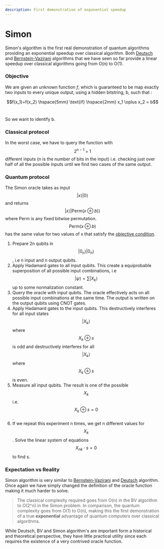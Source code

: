 ```yaml
---
description: First demonstration of exponential speedup
---
```


# Simon

Simon's algorithm is the first real demonstration of quantum algorithms providing an exponential speedup over classical algorithm. Both [Deutsch](deutsch.md) and [Bernstein-Vazirani](bernstein-vazirani.md) algorithms that we have seen so far provide a linear speedup over classical algorithms going from O(n) to O(1).

### Objective

We are given an unknown function _f_, which is guaranteed to be map exactly two inputs to every unique output, using a hidden bitstring, b, such that :

$$f(x_1)=f(x_2) \hspace{5mm} \text{if}  \hspace{2mm}  x_1 \oplus x_2 = b$$​

So we want to identify b.

### Classical protocol

In the worst case, we have to query the function with $$2^{n-1} +1$$ different inputs (n is the number of bits in the input) i.e. checking just over half of all the possible inputs until we find two cases of the same output.

### Quantum protocol

The Simon oracle takes as input $$|x\rangle |0\rangle$$​and returns $$|x\rangle|\text{Perm}(x\oplus b)\rangle$$​where Perm is any fixed bitwise permutation. $$\text{Perm}(x\oplus b)$$​has the same value for two values of x that satisfy the [objective condition](simon.md#objective).

1. Prepare 2n qubits in $$|0_n\rangle|0_n\rangle$$, i.e n input and n output qubits.
2. Apply Hadamard gates to all input qubits. This create a equiprobable superposition of all possible input combinations, i.e $$|\psi\rangle = \sum |X_k\rangle$$ up to some normalization constant.
3. Query the oracle with input qubits. The oracle effectively acts on all possible input combinations at the same time. The output is written on the output qubits using CNOT gates.
4. Apply Hadamard gates to the input qubits. This destructively interferes for all input states $$|X_k\rangle$$where $$X_k\oplus s$$ is odd and destructively interferes for all $$|X_k\rangle$$where $$X_k\oplus s$$ is even.
5. Measure all input qubits. The result is one of the possible $$X_k$$ i.e. $$X_k\oplus s=0$$.
6. If we repeat this experiment n times, we get n different values for $$X_k$$. Solve the linear system of equations $$X_{nk}\cdot s = 0$$ to find s.

### Expectation vs Reality

Simon algorithm is very similar to [Bernstein-Vazirani](bernstein-vazirani.md) and [Deutsch](deutsch.md) algorithm. Once again we have simply changed the definition of the oracle function making it much harder to solve.&#x20;

> The classical complexity required goes from O(n) in the BV algorithm to O(2^n) in the Simon problem. In comparison, the quantum complexity goes from O(1) to O(n), making this the first demonstration of a true **exponential** advantage of quantum computers over classical algorithms.

While Deutsch, BV and Simon algorithm's are important form a historical and theoretical perspective, they have little practical utility since each requires the existence of a very contrived oracle function.
